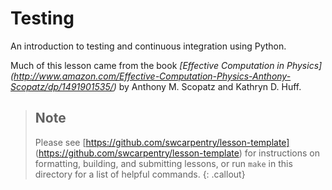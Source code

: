 # Testing

An introduction to testing and continuous integration using Python.

Much of this lesson came from the book *[Effective Computation in Physics] (http://www.amazon.com/Effective-Computation-Physics-Anthony-Scopatz/dp/1491901535/)* by Anthony M. Scopatz and Kathryn D. Huff.

> ## Note
>
> Please see
> [https://github.com/swcarpentry/lesson-template]
> (https://github.com/swcarpentry/lesson-template)
> for instructions on formatting, building, and submitting lessons,
> or run `make` in this directory for a list of helpful commands.
{: .callout}

